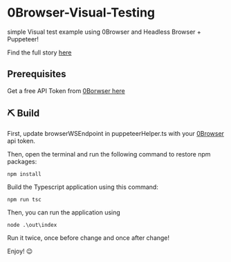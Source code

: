 # 0Browser-Visual-Testing

simple Visual test example using 0Browser and Headless Browser + Puppeteer!

Find the full story [here](https://www.0browser.com/blogs/how-to-find-toilet-papers-using-headless-browsers.html)

## Prerequisites
Get a free API Token from [0Borwser here](https://www.0browser.com/docs/get-token.html) 

## ⛏ Build

First, update browserWSEndpoint in puppeteerHelper.ts with your [0Browser](https://www.0browser.com) api token.

Then, open the terminal and run the following command to restore npm packages:

```
npm install
```

Build the Typescript application using this command:

```
npm run tsc
```

Then, you can run the application using 

```
node .\out\index
```

Run it twice, once before change and once after change!

Enjoy! :wink:
